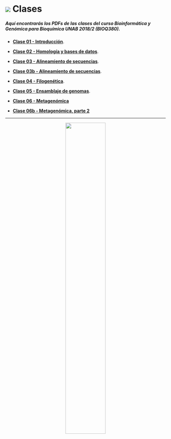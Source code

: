# ![](https://github.com/bioinf-biotec/labs_bioinf/blob/master/images/presentation.png?raw=true) Clases

##### Aquí encontrarás los PDFs de las clases del curso Bioinformática y Genómica para Bioquímica UNAB 2018/2 (BIOQ380). 

- **[Clase 01 - Introducción](https://github.com/BIOQ380/Clases/raw/master/clase01.pdf)**.   

- **[Clase 02 - Homología y bases de datos](https://github.com/BIOQ380/Clases/raw/master/clase02.pdf)**. 

- **[Clase 03 - Alineamiento de secuencias](https://github.com/BIOQ380/Clases/raw/master/clase03.pdf)**.  

- **[Clase 03b - Alineamiento de secuencias](https://github.com/BIOQ380/Clases/raw/master/clase03b.pdf)**. 

- **[Clase 04 - Filogenética](https://github.com/BIOQ380/Clases/raw/master/clase04.pdf)**. 

- **[Clase 05 - Ensamblaje de genomas](https://github.com/BIOQ380/Clases/raw/master/clase05.pdf)**. 

- **[Clase 06 - Metagenómica](https://github.com/BIOQ380/Clases/raw/master/clase06.pdf)**

- **[Clase 06b - Metagenómica, parte 2](https://github.com/BIOQ380/Clases/raw/master/Clase06b.pdf)**

---

<p align="center">
<img width="50%" src="https://github.com/bioinf-biotec/labs_bioinf/blob/master/images/unab_cbib_horizontal.png?raw=true">
</p>
